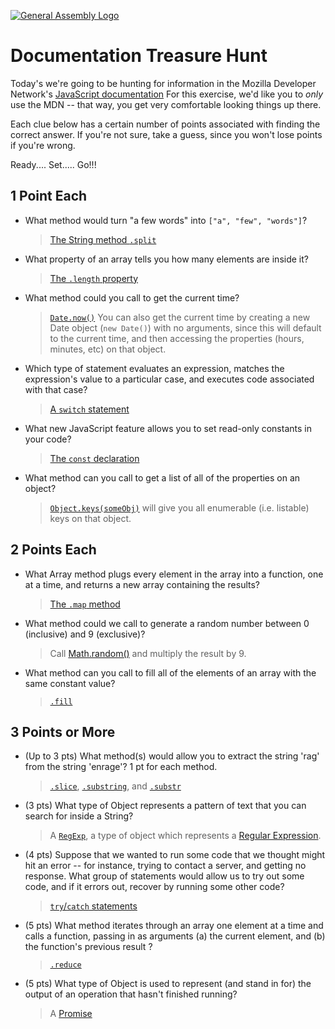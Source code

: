 [![General Assembly Logo](https://camo.githubusercontent.com/1a91b05b8f4d44b5bbfb83abac2b0996d8e26c92/687474703a2f2f692e696d6775722e636f6d2f6b6538555354712e706e67)](https://generalassemb.ly/education/web-development-immersive)

# Documentation Treasure Hunt

<!-- MATERIALS METADATA -->
<!--
  title: MDN Documentation Treasure Hunt
  format: exercise
  duration: 45 min
  original author: Matt Brendzel
  tags: core, javascript, documentation
-->

Today's we're going to be hunting for information in the Mozilla Developer
Network's [JavaScript documentation](https://developer.mozilla.org/en-US/docs/Web/JavaScript/Reference)
For this exercise, we'd like you to _only_ use the MDN -- that way, you get
very comfortable looking things up there.

Each clue below has a certain number of points associated with finding the
correct answer. If you're not sure, take a guess, since you won't lose points
if you're wrong.

Ready.... Set..... Go!!!

## 1 Point Each

-   What method would turn "a few words" into `["a", "few", "words"]`?

    > [The String method `.split`](https://developer.mozilla.org/en-US/docs/Web/JavaScript/Reference/Global_Objects/String/split)

-   What property of an array tells you how many elements are inside it?

    > [The `.length` property](https://developer.mozilla.org/en-US/docs/Web/JavaScript/Reference/Global_Objects/Array/length)

-   What method could you call to get the current time?

    > [`Date.now()`](https://developer.mozilla.org/en-US/docs/Web/JavaScript/Reference/Global_Objects/Date/now)
    > You can also get the current time by creating a new Date
    > object (`new Date()`) with no arguments, since this will default to the
    > current time, and then accessing the properties (hours, minutes, etc)
    > on that object.

-   Which type of statement evaluates an expression, matches the expression's
    value to a particular case, and executes code associated with that case?

    > [A `switch` statement](https://developer.mozilla.org/en-US/docs/Web/JavaScript/Reference/Statements/switch)

-   What new JavaScript feature allows you to set read-only constants in
    your code?

    > [The `const` declaration](https://developer.mozilla.org/en-US/search?q=const)

-   What method can you call to get a list of all of the properties on an
    object?

    > [`Object.keys(someObj)`](https://developer.mozilla.org/en-US/docs/Web/JavaScript/Reference/Global_Objects/Object/keys)
    > will give you all enumerable (i.e. listable) keys on that object.

## 2 Points Each

-   What Array method plugs every element in the array into a function, one at
    a time, and returns a new array containing the results?

    > [The `.map` method](https://developer.mozilla.org/en-US/docs/Web/JavaScript/Reference/Global_Objects/Array/map)

-   What method could we call to generate a random number between 0
    (inclusive) and 9 (exclusive)?

    > Call [Math.random()](https://developer.mozilla.org/en-US/docs/Web/JavaScript/Reference/Global_Objects/Math/random)
    > and multiply the result by 9.

-   What method can you call to fill all of the elements of an array with the
    same constant value?

    > [`.fill`](https://developer.mozilla.org/en-US/docs/Web/JavaScript/Reference/Global_Objects/Array/fill)

## 3 Points or More

-   (Up to 3 pts) What method(s) would allow you to extract the string 'rag'
    from the string 'enrage'? 1 pt for each method.

    > [`.slice`](https://developer.mozilla.org/en-US/docs/Web/JavaScript/Reference/Global_Objects/String/slice),
    > [`.substring`](https://developer.mozilla.org/en-US/docs/Web/JavaScript/Reference/Global_Objects/String/substring),
    > and [`.substr`](https://developer.mozilla.org/en-US/docs/Web/JavaScript/Reference/Global_Objects/String/substr)

-   (3 pts) What type of Object represents a pattern of text that you can
    search for inside a String?

    > A [`RegExp`](https://developer.mozilla.org/en-US/docs/Web/JavaScript/Reference/Global_Objects/RegExp),
    > a type of object which represents a [Regular Expression](https://en.wikipedia.org/wiki/Regular_expression).

-   (4 pts) Suppose that we wanted to run some code that we thought might hit an
    error -- for instance, trying to contact a server, and getting no response.
    What group of statements would allow us to try out some code, and if it
    errors out, recover by running some other code?

    > [`try`/`catch` statements](https://developer.mozilla.org/en-US/docs/Web/JavaScript/Reference/Statements/try...catch)

-   (5 pts) What method iterates through an array one element at a time and
    calls a function, passing in as arguments
    (a) the current element, and
    (b) the function's previous result
    ?

    > [`.reduce`](https://developer.mozilla.org/en-US/docs/Web/JavaScript/Reference/Global_Objects/Array/Reduce)

-   (5 pts) What type of Object is used to represent (and stand in for) the
    output of an operation that hasn't finished running?

    > A [Promise](https://developer.mozilla.org/en-US/docs/Web/JavaScript/Reference/Global_Objects/Promise)
